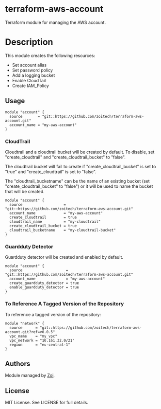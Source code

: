 # terraform-aws-account

Terraform module for managing the AWS account.

# Description

This module creates the following resources:

* Set account alias
* Set password policy
* Add a logging bucket
* Enable CloudTail
* Create IAM_Policy

## Usage

```hcl
module "account" {
  source       = "git::https://github.com/zoitech/terraform-aws-account.git"
  account_name = "my-aws-account"
}
```

### CloudTrail

Cloudtrail and a cloudtrail bucket will be created by default. To disable, set "create_cloudtrail" and "create_cloudtrail_bucket" to "false".

The cloudtrail bucket will fail to create if "create_cloudtrail_bucket" is set to "true" and "create_cloudtrail" is set to "false".

The "cloudtrail_bucketname" can be the name of an existing bucket (set "create_cloudtrail_bucket" to "false") or it will be used to name the bucket that will be created.

```hcl
module "account" {
  source                   = "git::https://github.com/zoitech/terraform-aws-account.git"
  account_name             = "my-aws-account"
  create_cloudtrail        = true
  cloudtrail_name          = "my-cloudtrail"
  create_cloudtrail_bucket = true
  cloudtrail_bucketname    = "my-cloudtrail-bucket"
}
```

### Guardduty Detector

Guardduty detector will be created and enabled by default.

```hcl
module "account" {
  source                    = "git::https://github.com/zoitech/terraform-aws-account.git"
  account_name              = "my-aws-account"
  create_guardduty_detector = true
  enable_guardduty_detector = true
}
```

### To Reference A Tagged Version of the Repository

To reference a tagged version of the repository:

```hcl
module "network" {
  source      = "git::https://github.com/zoitech/terraform-aws-account.git?ref=v0.0.5"
  vpc_name    = "my_vpc"
  vpc_network = "10.161.32.0/21"
  region      = "eu-central-1"
}
```

## Authors
Module managed by [Zoi](https://github.com/zoitech).

## License
MIT License. See LICENSE for full details.
